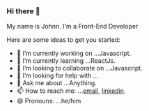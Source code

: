 ### Hi there 👋
My name is Johnn. I'm a Front-End Developer



Here are some ideas to get you started:

- 🔭 I’m currently working on ...Javascript.
- 🌱 I’m currently learning ...ReactJs.
- 👯 I’m looking to collaborate on ...Javascript.
- 🤔 I’m looking for help with ...
- 💬 Ask me about ...Anything.
- 📫 How to reach me: ...[email](mailto:Xhonikomini96@gmail.com?subject=[GitHub]%20Source%20Han%20Sans), [linkedin](https://www.linkedin.com/in/xhonikomini/).
- 😄 Pronouns: ...he/him


